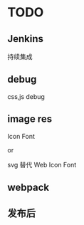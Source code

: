 TODO
===

## Jenkins

持续集成

## debug

css,js debug

## image res

Icon Font

or

svg 替代 Web Icon Font

## webpack

## 发布后
